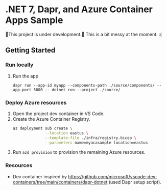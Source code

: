 # .NET 7, Dapr, and Azure Container Apps Sample

:construction:This project is under development.:construction:
This is a bit messy at the moment.  :(

## Getting Started

### Run locally

1. Run the app
    ```
    dapr run --app-id myapp --components-path ./source/components/ --app-port 5000 -- dotnet run --project ./source/
    ```

### Deploy Azure resources
1. Open the project dev container in VS Code.
1. Create the Azure Container Registry.
    ```bash
    az deployment sub create \
                  --location eastus \
                  --template-file ./infra/registry.bicep \
                  --parameters name=myacasample location=eastus
    ```
1. Run `azd provision` to provision the remaining Azure resources.


### Resources
- Dev container inspired by https://github.com/microsoft/vscode-dev-containers/tree/main/containers/dapr-dotnet (used Dapr setup script).
